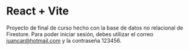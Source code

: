 # React + Vite

Proyecto de final de curso hecho con la base de datos no relacional de Firestore. Para poder iniciar sesión, debes utilizar el correo juancar@hotmail.com y la contraseña 123456.
